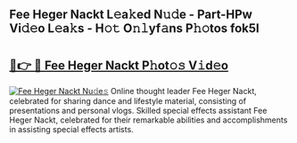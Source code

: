 ## Fee Heger Nackt L𝚎a𝚔ed N𝚞𝚍e - Part-HPw Vi𝚍𝚎o L𝚎a𝚔s - H𝚘𝚝 O𝚗𝚕yf𝚊ns P𝚑𝚘tos fok5I

# <h2><a href="http://kfbzqls.oniu.top/?m=Fee+Heger+Nackt">🔗👉 🔴 Fee Heger Nackt P𝚑ot𝚘𝚜 V𝚒d𝚎o</a></h2>

[![Fee Heger Nackt Nu𝚍e𝚜](https://i.imgur.com/0qMVB7G.gif)](http://kfbzqls.oniu.top/?m=Fee+Heger+Nackt)
Online thought leader Fee Heger Nackt, celebrated for sharing dance and lifestyle material, consisting of presentations and personal vlogs. Skilled special effects assistant Fee Heger Nackt, celebrated for their remarkable abilities and accomplishments in assisting special effects artists.  
